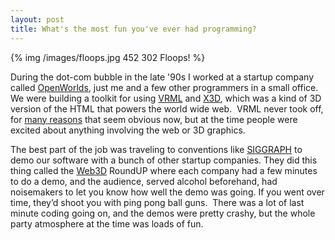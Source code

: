 ```yaml
---
layout: post
title: What's the most fun you've ever had programming?
---
```


{% img /images/floops.jpg 452 302 Floops! %}

During the dot-com bubble in the late '90s
I worked at a startup company called
[OpenWorlds](http://www.openworlds.com/), just
me and a few other programmers in a small office. 
We were building a toolkit for using
[VRML](http://en.wikipedia.org/wiki/Vrml) and
[X3D](http://en.wikipedia.org/wiki/X3D), which was
a kind of 3D version of the HTML that powers the world wide web. 
VRML never took off, for
[many reasons](http://www.softwaredeveloper.com/features/ghosts-in-machine-071207/)
that seem obvious now, but at the
time people were excited about anything involving the web or 3D graphics.

The best part of the job was traveling to conventions like
[SIGGRAPH](http://www.siggraph.org/)
to demo our software with a bunch
of other startup companies. They did this thing called the
[Web3D](http://www.web3d.org/) RoundUP where each company had a few
minutes to do a demo, and the audience, served alcohol beforehand, had
noisemakers to let you know how well the demo was going. If you went over
time, they’d shoot you with ping pong ball guns.  There was a lot of last
minute coding going on, and the demos were pretty crashy, but the whole party
atmosphere at the time was loads of fun.
